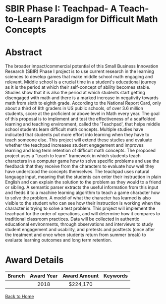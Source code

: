 
SBIR Phase I: Teachpad- A Teach-to-Learn Paradigm for Difficult Math Concepts
=============================================================================

# Abstract


The broader impact/commercial potential of this Small Business Innovation Research (SBIR) Phase I project is to use current research in the learning sciences to develop games that make middle school math engaging and relevant. Middle school is a crucial time in a student's educational journey as it is the period at which their self-concept of ability becomes stable. Studies show that it is also the period at which students start getting disengaged with math and there is a marked increase in negativity towards math from sixth to eighth grade. According to the National Report Card, only about a third of 8th graders in US public schools, of over 3.6 million students, score at the proficient or above level in Math every year. The goal of this proposal is to implement and test the effectiveness of a scaffolded learning and teaching environment, called the 'Teachpad', that helps middle school students learn difficult math concepts. Multiple studies have indicated that students put more effort into learning when they have to teach someone else. This project will extend these studies and evaluate whether the teachpad increases student engagement and improves learning and long term retention of difficult math concepts. The proposed project uses a "teach to learn" framework in which students teach characters in a computer game how to solve specific problems and use the feedback that they receive from the characters to evaluate how well they have understood the concepts themselves. The teachpad uses natural language input, meaning that the students can enter their instruction in plain English and can explain the solution to the problem as they would to a friend or sibling. A semantic parser extracts the useful information from this input and feeds it to a machine learning algorithm to teach a game character how to solve the problem. A model of what the character has learned is also visible to the student who can see how their instruction is working when the character is trying to solve a test problem. This project will implement the teachpad for the order of operations, and will determine how it compares to traditional classroom practices. Data will be collected in authentic educational environments, through observations and interviews to study student engagement and usability, and pretests and posttests (once after the treatment and once when students return from summer break) to evaluate learning outcomes and long term retention.  

# Award Details

|Branch|Award Year|Award Amount|Keywords|
| :---: | :---: | :---: | :---: |
||2018|$224,170||
  
  


[Back to Home](https://github.com/chrischow/dod_sbir_awards/JT/#355)